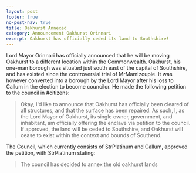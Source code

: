 ```yaml
---
layout: post
footer: true
no-post-nav: true
title: Oakhurst Annexed
category: Announcement Oakhurst Orinnari
excerpt: Oakhurst has officially ceded its land to Southshire!
---
```


Lord Mayor Orinnari has officially announced that he will be moving Oakhurst to a different location within the Commonwealth. Oakhurst, his one-man borough was situated just south east of the capital of Southshire, and has existed since the controversial trial of MrMamizoupie. It was however converted into a borough by the Lord Mayor after his loss to Callum in the election to become councilor. He made the following petition to the council in #citizens:

> Okay, I'd like to announce that Oakhurst has officially been cleared of all structures, and that the surface has been repaired. As such, I, as the Lord Mayor of Oakhurst, its single owner, government, and inhabitant, am officially offering the enclave via petition to the council. If approved, the land will be ceded to Southshire, and Oakhurst will cease to exist within the context and bounds of Southend.

The Council, which currently consists of StrPlatinum and Callum, approved the petition, with StrPlatinum stating:

> The council has decided to annex the old oakhurst lands